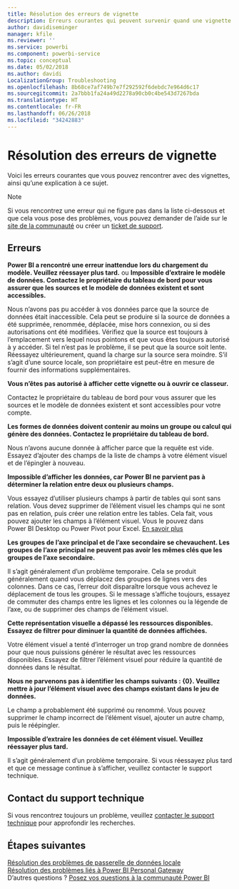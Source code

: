 ```yaml
---
title: Résolution des erreurs de vignette
description: Erreurs courantes qui peuvent survenir quand une vignette tente de s’actualiser
author: davidiseminger
manager: kfile
ms.reviewer: ''
ms.service: powerbi
ms.component: powerbi-service
ms.topic: conceptual
ms.date: 05/02/2018
ms.author: davidi
LocalizationGroup: Troubleshooting
ms.openlocfilehash: 8b68ce7af749b7e7f292592f6debdc7e964d6c17
ms.sourcegitcommit: 2a7bbb1fa24a49d2278a90cb0c4be543d7267bda
ms.translationtype: HT
ms.contentlocale: fr-FR
ms.lasthandoff: 06/26/2018
ms.locfileid: "34242883"
---
```

# <a name="troubleshooting-tile-errors"></a>Résolution des erreurs de vignette
Voici les erreurs courantes que vous pouvez rencontrer avec des vignettes, ainsi qu’une explication à ce sujet.

> [!NOTE]
> Si vous rencontrez une erreur qui ne figure pas dans la liste ci-dessous et que cela vous pose des problèmes, vous pouvez demander de l’aide sur le [site de la communauté](http://community.powerbi.com/) ou créer un [ticket de support](https://powerbi.microsoft.com/support/).
> 
> 

## <a name="errors"></a>Erreurs
**Power BI a rencontré une erreur inattendue lors du chargement du modèle. Veuillez réessayer plus tard.**
ou **Impossible d’extraire le modèle de données. Contactez le propriétaire du tableau de bord pour vous assurer que les sources et le modèle de données existent et sont accessibles.**

Nous n’avons pas pu accéder à vos données parce que la source de données était inaccessible. Cela peut se produire si la source de données a été supprimée, renommée, déplacée, mise hors connexion, ou si des autorisations ont été modifiées. Vérifiez que la source est toujours à l’emplacement vers lequel nous pointons et que vous êtes toujours autorisé à y accéder. Si tel n’est pas le problème, il se peut que la source soit lente. Réessayez ultérieurement, quand la charge sur la source sera moindre. S’il s’agit d’une source locale, son propriétaire est peut-être en mesure de fournir des informations supplémentaires.

**Vous n’êtes pas autorisé à afficher cette vignette ou à ouvrir ce classeur.**

Contactez le propriétaire du tableau de bord pour vous assurer que les sources et le modèle de données existent et sont accessibles pour votre compte.

**Les formes de données doivent contenir au moins un groupe ou calcul qui génère des données. Contactez le propriétaire du tableau de bord.**

Nous n’avons aucune donnée à afficher parce que la requête est vide. Essayez d’ajouter des champs de la liste de champs à votre élément visuel et de l’épingler à nouveau.

**Impossible d’afficher les données, car Power BI ne parvient pas à déterminer la relation entre deux ou plusieurs champs.**

Vous essayez d’utiliser plusieurs champs à partir de tables qui sont sans relation. Vous devez supprimer de l’élément visuel les champs qui ne sont pas en relation, puis créer une relation entre les tables. Cela fait, vous pouvez ajouter les champs à l’élément visuel. Vous le pouvez dans Power BI Desktop ou Power Pivot pour Excel. [En savoir plus](desktop-create-and-manage-relationships.md)

**Les groupes de l’axe principal et de l’axe secondaire se chevauchent. Les groupes de l’axe principal ne peuvent pas avoir les mêmes clés que les groupes de l’axe secondaire.**

Il s’agit généralement d’un problème temporaire. Cela se produit généralement quand vous déplacez des groupes de lignes vers des colonnes. Dans ce cas, l’erreur doit disparaître lorsque vous achevez le déplacement de tous les groupes. Si le message s’affiche toujours, essayez de commuter des champs entre les lignes et les colonnes ou la légende de l’axe, ou de supprimer des champs de l’élément visuel.  

**Cette représentation visuelle a dépassé les ressources disponibles. Essayez de filtrer pour diminuer la quantité de données affichées.**

Votre élément visuel a tenté d’interroger un trop grand nombre de données pour que nous puissions générer le résultat avec les ressources disponibles. Essayez de filtrer l’élément visuel pour réduire la quantité de données dans le résultat.

**Nous ne parvenons pas à identifier les champs suivants : {0}. Veuillez mettre à jour l’élément visuel avec des champs existant dans le jeu de données.**

Le champ a probablement été supprimé ou renommé. Vous pouvez supprimer le champ incorrect de l’élément visuel, ajouter un autre champ, puis le réépingler.

**Impossible d’extraire les données de cet élément visuel. Veuillez réessayer plus tard.**

Il s’agit généralement d’un problème temporaire. Si vous réessayez plus tard et que ce message continue à s’afficher, veuillez contacter le support technique.

## <a name="contact-support"></a>Contact du support technique
Si vous rencontrez toujours un problème, veuillez [contacter le support technique](https://support.powerbi.com) pour approfondir les recherches.

## <a name="next-steps"></a>Étapes suivantes
[Résolution des problèmes de passerelle de données locale](service-gateway-onprem-tshoot.md)  
[Résolution des problèmes liés à Power BI Personal Gateway](service-admin-troubleshooting-power-bi-personal-gateway.md)  
D’autres questions ? [Posez vos questions à la communauté Power BI](http://community.powerbi.com/)

